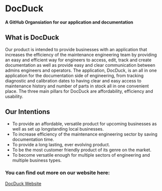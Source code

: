 # DocDuck

**A GitHub Organsiation for our application and documentation**

## What is DocDuck

Our product is intended to provide businesses with an application that increases the efficiency of the maintenance engineering team by providing an easy and efficient way for engineers to access, edit, track and create documentation as well as provide easy and clear communication between admins engineers and operators. The application, DocDuck, is an all in one application for the documentation side of engineering, from tracking diagnostic and calibration dates to having clear and easy access to maintenance history and number of parts in stock all in one convenient place. The three main pillars for DocDuck are affordability, efficiency and usability.

## Our Intentions

- To provide an affordable, versatile product for upcoming businesses as well as set up longstanding local businesses.
- To increase efficiency of the maintenance engineering sector by saving documentation time.
- To provide a long lasting, ever evolving product.
- To be the most customer friendly product of its genre on the market.
- To become versatile enough for multiple sectors of engineering and multiple business types.


### You can find out more on our website here:

[DocDuck Website](https://docduck-website.pages.dev)
